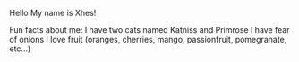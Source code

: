 Hello My name is Xhes!

Fun facts about me:
I have two cats named Katniss and Primrose
I have fear of onions
I love fruit (oranges, cherries, mango, passionfruit, pomegranate, etc...) 